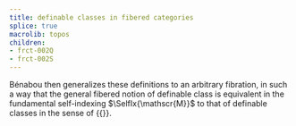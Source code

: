 ```yaml
---
title: definable classes in fibered categories
splice: true
macrolib: topos
children:
- frct-002Q
- frct-002S
---
```


Bénabou then generalizes these definitions to an arbitrary fibration,
in such a way that the general fibered notion of definable class is
equivalent in the fundamental self-indexing $\SelfIx{\mathscr{M}}$ to that of
definable classes in the sense of {{<cref frct-002V>}}.
